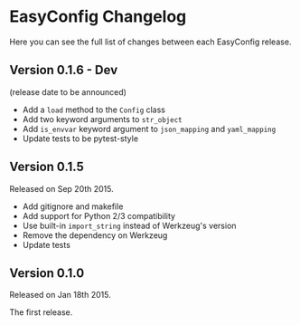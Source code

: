 # EasyConfig Changelog

Here you can see the full list of changes between each EasyConfig release.


## Version 0.1.6 - Dev

(release date to be announced)

- Add a `load` method to the `Config` class
- Add two keyword arguments to `str_object`
- Add `is_envvar` keyword argument to `json_mapping` and `yaml_mapping`
- Update tests to be pytest-style


## Version 0.1.5

Released on Sep 20th 2015.

- Add gitignore and makefile
- Add support for Python 2/3 compatibility
- Use built-in `import_string` instead of Werkzeug's version
- Remove the dependency on Werkzeug
- Update tests


## Version 0.1.0

Released on Jan 18th 2015.

The first release.
